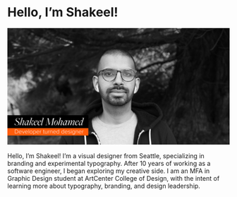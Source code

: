 # Hello, I’m Shakeel! 

![Shakeel Mohamed black and white headshot](./opengraph-default.png)

Hello, I’m Shakeel! I’m a visual designer from Seattle, specializing in branding and experimental typography. After 10 years of working as a software engineer, I began exploring my creative side. I am an MFA in Graphic Design student at ArtCenter College of Design, with the intent of learning more about typography, branding, and design leadership.

<!--
**shakeelmohamed/shakeelmohamed** is a ✨ _special_ ✨ repository because its `README.md` (this file) appears on your GitHub profile.

Here are some ideas to get you started:

- 🔭 I’m currently working on ...
- 🌱 I’m currently learning ...
- 👯 I’m looking to collaborate on ...
- 🤔 I’m looking for help with ...
- 💬 Ask me about ...
- 📫 How to reach me: ...
- 😄 Pronouns: ...
- ⚡ Fun fact: ...
-->
